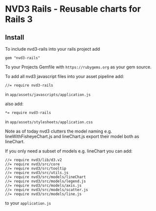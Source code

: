 # NVD3 Rails - Reusable charts for Rails 3

## Install

To include nvd3-rails into your rails project add

    gem "nvd3-rails"

To your Projects Gemfile with ``https://rubygems.org`` as your gem source.

To add all nvd3 javascript files into your asset pipeline add:

    //= require nvd3-rails

in ```app/assets/javascripts/application.js```

also add:

    *= require nvd3-rails

in ```app/assets/stylesheets/application.css```

Note as of today nvd3 clutters the model naming e.g. lineWithFisheyeChart.js and lineChart.js export their model both as lineChart.

If you only need a subset of models e.g. lineChart you can add:

    //= require nvd3/lib/d3.v2
    //= require nvd3/src/core
    //= require nvd3/src/tooltip
    //= require nvd3/src/utils.js
    //= require nvd3/src/models/lineChart
    //= require nvd3/src/models/legend.js
    //= require nvd3/src/models/axis.js
    //= require nvd3/src/models/scatter.js
    //= require nvd3/src/models/line.js

to your ```application.js```
